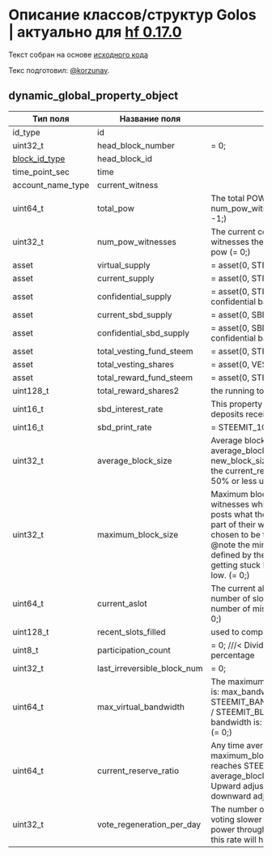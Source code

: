 # Описание классов/структур Golos | актуально для [hf 0.17.0](https://github.com/GolosChain/golos/releases/tag/v0.17.0)
Текст собран на основе [исходного кода](https://github.com/GolosChain/golos/tree/master/libraries/chain/include/golos/chain/global_property_object.hpp)

Текс подготовил: [@korzunav](https://golos.io/@korzunav).

## dynamic_global_property_object


|Тип поля|Название поля|Описание|
|--------|-------------|--------|
|id_type|id||
|uint32_t|head_block_number|= 0;|
|[block_id_type](block_id_type.md)|head_block_id||
|time_point_sec|time||
|account_name_type|current_witness||
|uint64_t|total_pow|The total POW accumulated, aka the sum of num_pow_witness at the time new POW is added (= -1;)|
|uint32_t|num_pow_witnesses|The current count of how many pending POW witnesses there are, determines the difficulty of doing pow (= 0;)|
|asset|virtual_supply|= asset(0, STEEM_SYMBOL);|
|asset|current_supply|= asset(0, STEEM_SYMBOL);|
|asset|confidential_supply|= asset(0, STEEM_SYMBOL); ///< total asset held in confidential balances|
|asset|current_sbd_supply|= asset(0, SBD_SYMBOL);|
|asset|confidential_sbd_supply|= asset(0, SBD_SYMBOL); ///< total asset held in confidential balances|
|asset|total_vesting_fund_steem|= asset(0, STEEM_SYMBOL);|
|asset|total_vesting_shares|= asset(0, VESTS_SYMBOL);|
|asset|total_reward_fund_steem|= asset(0, STEEM_SYMBOL);|
|uint128_t|total_reward_shares2|the running total of REWARD^2|
|uint16_t|sbd_interest_rate|This property defines the interest rate that SBD deposits receive. (= 0;)|
|uint16_t|sbd_print_rate|= STEEMIT_100_PERCENT;|
|uint32_t|average_block_size|Average block size is updated every block to be: average_block_size = (99 * average_block_size + new_block_size) / 100 This property is used to update the current_reserve_ratio to maintain approximately 50% or less utilization of network capacity. (= 0;)|
|uint32_t|maximum_block_size|Maximum block size is decided by the set of active witnesses which change every round. Each witness posts what they think the maximum size should be as part of their witness properties, the median size is chosen to be the maximum block size for the round. @note the minimum value for maximum_block_size is defined by the protocol to prevent the network from getting stuck by witnesses attempting to set this too low. (= 0;)|
|uint64_t|current_aslot|The current absolute slot number. Equal to the total number of slots since genesis. Also equal to the total number of missed slots plus head_block_number. (= 0;)|
|uint128_t|recent_slots_filled|used to compute witness participation.|
|uint8_t|participation_count|= 0; ///< Divide by 128 to compute participation percentage|
|uint32_t|last_irreversible_block_num|= 0;|
|uint64_t|max_virtual_bandwidth|The maximum bandwidth the blockchain can support is: max_bandwidth = maximum_block_size * STEEMIT_BANDWIDTH_AVERAGE_WINDOW_SECONDS / STEEMIT_BLOCK_INTERVAL The maximum virtual bandwidth is: max_bandwidth * current_reserve_ratio (= 0;)|
|uint64_t|current_reserve_ratio|Any time average_block_size <= 50% maximum_block_size this value grows by 1 until it reaches STEEMIT_MAX_RESERVE_RATIO. Any time average_block_size is greater than 50% it falls by 1%. Upward adjustments happen once per round, downward adjustments happen every block. (= 1;)|
|uint32_t|vote_regeneration_per_day|The number of votes regenerated per day. Any user voting slower than this rate will be "wasting" voting power through spillover; any user voting faster than this rate will have their votes reduced. (= 40;)|
